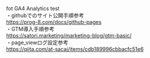 fot GA4 Analytics test<br>
・githubでのサイト公開手順参考<br>
https://prog-8.com/docs/github-pages<br>
・GTM導入手順参考<br>
https://satori.marketing/marketing-blog/gtm-basic/<br>
・page_viewログ設定参考<br>
https://qiita.com/at-sacai/items/cdb189996cbbacfc51e6<br>
